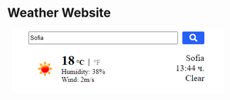 # Weather Website

<p align="center">
  <img src="https://raw.githubusercontent.com/MariinaKP/weather-website/main/image.png">
</p>

